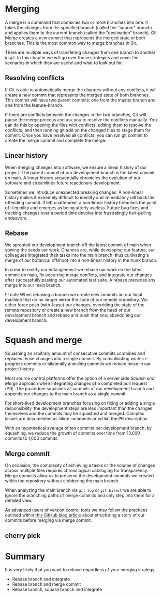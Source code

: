 # Merging

A merge is a command that combines two or more branches into one. It takes the changes from the specified branch (called the "source" branch) and applies them to the current branch (called the "destination" branch). Git Merge creates a new commit that represents the merged state of both branches. This is the most common way to merge branches in Git.

There are multiple ways of transfering changes from one branch to another in git. In this chapter we will go over those strategies and cover the scenarios in which they are useful and what to look out for.

## Resolving conflicts

If Git is able to automatically merge the changes without any conflicts, it will create a new commit that represents the merged state of both branches. This commit will have two parent commits: one from the master branch and one from the feature-branch.

If there are conflicts between the changes in the two branches, Git will pause the merge process and ask you to resolve the conflicts manually. You can do this by opening the files with conflicts, editing them to resolve the conflicts, and then running git add on the changed files to stage them for commit. Once you have resolved all conflicts, you can run git commit to create the merge commit and complete the merge.

## Linear history

When merging changes into software, we ensure a linear history of our project. The parent commit of our development branch is the latest commit on main. A linear history sequentially chronicles the evolution of our software and streamlines future reactionary development.

Sometimes we introduce unexpected breaking changes. A non-linear history makes it extremely difficult to identify and immediately roll back the offending commit. If left unattended, a non-linear history breaches the point of illegibility and emerges as being utterly useless. Future bug fixes and tracking changes over a period time devolve into frustratingly hair-pulling endeavors.

## Rebase

We sprouted our development branch off the latest commit of main when sowing the seeds our work. Chances are, while developing our feature, our colleagues integrated their tasks into the main branch, thus cultivating a merge of our botanical offshoot into a non-linear history in the trunk branch.

In order to rectify our entanglement we rebase our work on the latest commit on main, fix occurring merge conflicts, and integrate our changes after successfully passing our automated test suite. A rebase precedes any merge into our main branch.

!!! note
    When rebasing a branch we create new commits on our local machine that do no longer mirror the state of our remote repository. We either force push (with-lease) our changes, overriding the state of the remote repository or create a new branch from the head of our development branch and rebase and push that one; abandoning our development branch.

# Squash and merge

Squashing an arbitrary amount of consecutive commits combines and replaces those changes into a single commit. By consolidating work-in-progress commits or bilaterally annulling commits we reduce noise in our project history.

Most source control platforms offer the option of a server side *Squash and Merge* approach when integrating changes of a completed pull request (PR). The procedure squashes all commits of our development branch and appends our changes to the main branch as a single commit.

For short-lived development branches focusing on fixing or adding a single responsibility, the development steps are less important than the changes themselves and the commits may be squashed and merged. Complex issues are documented as inline comments or within the PR description.

With an hypothetical average of ten commits per development branch; by squashing, we reduce the growth of commits over time from 10,000 commits to 1,000 commits.

## Merge commit

On occasion, the complexity of achieving a tasks or the volume of changes across multiple files requires chronological cataloging for transparency. Merge commits allow us to preserve the development commits we created within the repository without clobbering the main branch.

When analyzing the main branch via `git log` or `git bisect` we are able to ignore the branching paths of merge commits and only step into them for a detailed view.

As advanced users of version control tools we may follow the practices outlined within [this GitHub blog article](https://github.blog/2022-06-30-write-better-commits-build-better-projects/) about structuring a story of our commits before merging via merge commit.

## cherry pick


# Summary

It is very likely that you want to rebase regardless of your merging strategy

- Rebase branch and integrate
- Rebase branch and merge commit
- Rebase branch, squash branch and integrate